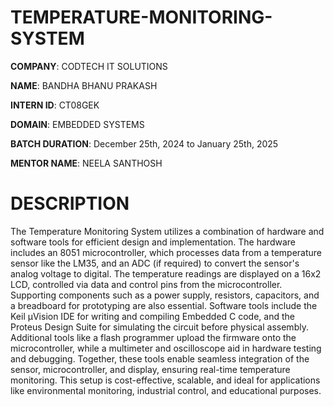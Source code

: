 # TEMPERATURE-MONITORING-SYSTEM

**COMPANY**:  CODTECH IT SOLUTIONS

**NAME**:  BANDHA BHANU PRAKASH

**INTERN ID**:  CT08GEK

**DOMAIN**:  EMBEDDED SYSTEMS

**BATCH DURATION**:  December 25th, 2024 to January 25th, 2025

**MENTOR NAME**:  NEELA SANTHOSH

# DESCRIPTION
The Temperature Monitoring System utilizes a combination of hardware and software tools for efficient design and implementation. The hardware includes an 8051 microcontroller, which processes data from a temperature sensor like the LM35, and an ADC (if required) to convert the sensor's analog voltage to digital. The temperature readings are displayed on a 16x2 LCD, controlled via data and control pins from the microcontroller. Supporting components such as a power supply, resistors, capacitors, and a breadboard for prototyping are also essential. Software tools include the Keil µVision IDE for writing and compiling Embedded C code, and the Proteus Design Suite for simulating the circuit before physical assembly. Additional tools like a flash programmer upload the firmware onto the microcontroller, while a multimeter and oscilloscope aid in hardware testing and debugging. Together, these tools enable seamless integration of the sensor, microcontroller, and display, ensuring real-time temperature monitoring. This setup is cost-effective, scalable, and ideal for applications like environmental monitoring, industrial control, and educational purposes.
